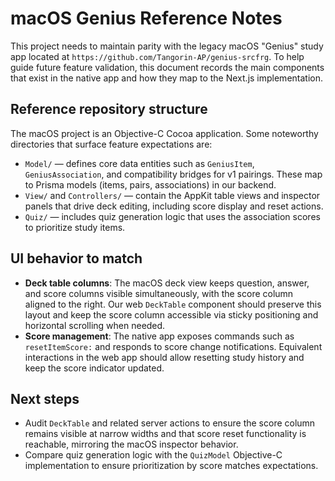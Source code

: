 # macOS Genius Reference Notes

This project needs to maintain parity with the legacy macOS "Genius" study app located at `https://github.com/Tangorin-AP/genius-srcfrg`. To help guide future feature validation, this document records the main components that exist in the native app and how they map to the Next.js implementation.

## Reference repository structure

The macOS project is an Objective-C Cocoa application. Some noteworthy directories that surface feature expectations are:

- `Model/` — defines core data entities such as `GeniusItem`, `GeniusAssociation`, and compatibility bridges for v1 pairings. These map to Prisma models (items, pairs, associations) in our backend.
- `View/` and `Controllers/` — contain the AppKit table views and inspector panels that drive deck editing, including score display and reset actions.
- `Quiz/` — includes quiz generation logic that uses the association scores to prioritize study items.

## UI behavior to match

- **Deck table columns**: The macOS deck view keeps question, answer, and score columns visible simultaneously, with the score column aligned to the right. Our web `DeckTable` component should preserve this layout and keep the score column accessible via sticky positioning and horizontal scrolling when needed.
- **Score management**: The native app exposes commands such as `resetItemScore:` and responds to score change notifications. Equivalent interactions in the web app should allow resetting study history and keep the score indicator updated.

## Next steps

- Audit `DeckTable` and related server actions to ensure the score column remains visible at narrow widths and that score reset functionality is reachable, mirroring the macOS inspector behavior.
- Compare quiz generation logic with the `QuizModel` Objective-C implementation to ensure prioritization by score matches expectations.
